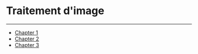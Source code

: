 # Traitement d'image
------------------------
- [Chapter 1](./chapter_1.md)
- [Chapter 2](./chapter_2.md)
- [Chapter 3](./chapter_3.md)

